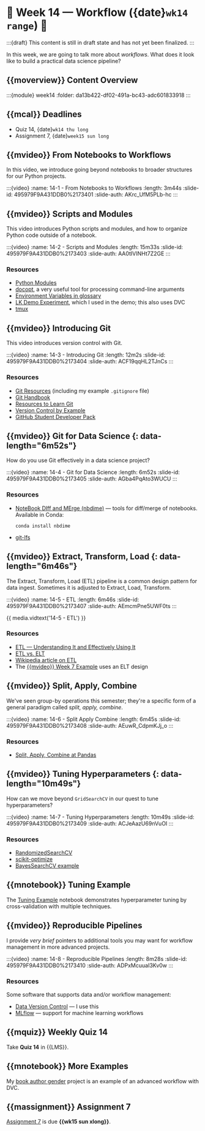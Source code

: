 # 🚧 Week 14 — Workflow ({date}`wk14 range`) 🚧

:::{draft}
This content is still in draft state and has not yet been finalized.
:::

In this week, we are going to talk more about *workflows*.
What does it look like to build a practical data science pipeline?

## {{moverview}} Content Overview

:::{module} week14
:folder: da13b422-df02-491a-bc43-adc601833918
:::

## {{mcal}} Deadlines

- Quiz 14, {date}`wk14 thu long`
- Assignment 7, {date}`week15 sun long`

## {{mvideo}} From Notebooks to Workflows

In this video, we introduce going beyond notebooks to broader structures for our Python projects.

:::{video}
:name: 14-1 - From Notebooks to Workflows
:length: 3m44s
:slide-id: 495979F9A431DDB0%2173401
:slide-auth: AKrc_UfM5PLb-hc
:::

## {{mvideo}} Scripts and Modules

This video introduces Python scripts and modules, and how to organize Python code outside of a notebook.

:::{video}
:name: 14-2 - Scripts and Modules
:length: 15m33s
:slide-id: 495979F9A431DDB0%2173403
:slide-auth: AA0tIVINHt7Z2GE
:::

### Resources

- [Python Modules](https://docs.python.org/3/tutorial/modules.html)
- [docopt](http://docopt.org/), a very useful tool for processing command-line arguments
- [Environment Variables in glossary](../../resources/glossary.md#envvar)
- [LK Demo Experiment](https://github.com/lenskit/lk-demo-experiment), which I used in the demo; this also uses DVC
- [tmux](https://github.com/tmux/tmux/wiki)

## {{mvideo}} Introducing Git

This video introduces version control with Git.

:::{video}
:name: 14-3 - Introducing Git
:length: 12m2s
:slide-id: 495979F9A431DDB0%2173404
:slide-auth: ACF19qqHL2TJnCs
:::

### Resources

- [Git Resources](../../resources/git-resources.md) (including my example `.gitignore` file)
- [Git Handbook](https://guides.github.com/introduction/git-handbook/)
- [Resources to Learn Git](https://try.github.io/)
- [Version Control by Example](https://ericsink.com/vcbe/index.html)
- [GitHub Student Developer Pack](https://education.github.com/pack)

## {{mvideo}} Git for Data Science {: data-length="6m52s"}

How do you use Git effectively in a data science project?

:::{video}
:name: 14-4 - Git for Data Science
:length: 6m52s
:slide-id: 495979F9A431DDB0%2173405
:slide-auth: AGba4PqAto3WUCU
:::

### Resources

-   [NoteBook DIff and MErge (nbdime)](https://nbdime.readthedocs.io/en/latest/) — tools for diff/merge of notebooks.  Available in Conda:

        conda install nbdime

-   [git-lfs](https://git-lfs.github.com/)


## {{mvideo}} Extract, Transform, Load {: data-length="6m46s"}

The Extract, Transform, Load (ETL) pipeline is a common design pattern for data ingest.
Sometimes it is adjusted to Extract, Load, Transform.

:::{video}
:name: 14-5 - ETL
:length: 6m46s
:slide-id: 495979F9A431DDB0%2173407
:slide-auth: AEmcmPne5UWF0ts
:::

{{ media.vidtext('14-5 - ETL') }}

### Resources

- [ETL — Understanding It and Effectively Using It](https://medium.com/hashmapinc/etl-understanding-it-and-effectively-using-it-f827a5b3e54d)
- [ETL vs. ELT](https://www.iri.com/blog/data-transformation2/etl-vs-elt-we-posit-you-judge/)
- [Wikipedia article on ETL](https://en.wikipedia.org/wiki/Extract,_transform,_load)
- The [{{mvideo}} Week 7 Example](../week7/index.md#example) uses an ELT design

## {{mvideo}} Split, Apply, Combine

We've seen group-by operations this semester; they're a specific form of a general paradigm called *split, apply, combine*.

:::{video}
:name: 14-6 - Split Apply Combine
:length: 6m45s
:slide-id: 495979F9A431DDB0%2173408
:slide-auth: AEuwR_CdpmKJj_o
:::

### Resources

- [Split, Apply, Combine at Pandas](https://pandas.pydata.org/pandas-docs/stable/user_guide/groupby.html)

## {{mvideo}} Tuning Hyperparameters {: data-length="10m49s"}

How can we move beyond `GridSearchCV` in our quest to tune hyperparameters?

:::{video}
:name: 14-7 - Tuning Hyperparameters
:length: 10m49s
:slide-id: 495979F9A431DDB0%2173409
:slide-auth: ACJeAazU69nVuOI
:::

### Resources

- [RandomizedSearchCV](https://scikit-learn.org/stable/modules/generated/sklearn.model_selection.RandomizedSearchCV.html)
- [scikit-optimize](https://scikit-optimize.github.io/stable/)
- [BayesSearchCV example](https://scikit-optimize.github.io/stable/auto_examples/sklearn-gridsearchcv-replacement.html)

## {{mnotebook}} Tuning Example

The [Tuning Example](../resources/tutorials/TuningExample.ipynb) notebook demonstrates hyperparameter tuning by cross-validation with multiple techniques.

## {{mvideo}} Reproducible Pipelines

I provide *very brief* pointers to additional tools you may want for workflow management in more advanced projects.

:::{video}
:name: 14-8 - Reproducible Pipelines
:length: 8m28s
:slide-id: 495979F9A431DDB0%2173410
:slide-auth: ADPxMcuuaI3Kv0w
:::

### Resources

Some software that supports data and/or workflow management:

- [Data Version Control](https://dvc.org) — I use this
- [MLflow](https://mlflow.org/) — support for machine learning workflows

## {{mquiz}} Weekly Quiz 14

Take **Quiz 14** in {{LMS}}.

## {{mnotebook}} More Examples

My [book author gender](https://github.com/BoiseState/book-author-gender) project is an example of an advanced workflow with DVC.

## {{massignment}} Assignment 7

[Assignment 7](../../assignments/A7/index.md) is due **{{wk15 sun xlong}}**.
